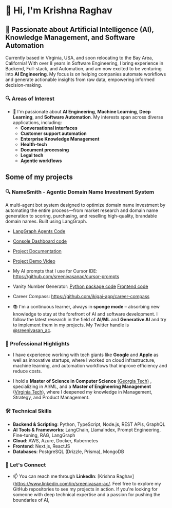 # 👋 Hi, I'm Krishna Raghav

## 👀 Passionate about Artificial Intelligence (AI), Knowledge Management, and Software Automation

Currently based in Virginia, USA, and soon relocating to the Bay Area, California! With over 8 years in Software Engineering, I bring experience in Backend, Full-stack, and Automation, and am now excited to be venturing into **AI Engineering**. My focus is on helping companies automate workflows and generate actionable insights from raw data, empowering informed decision-making.

### 🔍 Areas of Interest
- 💼 I'm passionate about **AI Engineering**, **Machine Learning**, **Deep Learning**, and **Software Automation**. My interests span across diverse applications, including:
   - **Conversational interfaces**
   - **Customer support automation**
   - **Enterprise Knowledge Management**
   - **Health-tech**
   - **Document processing**
   - **Legal tech**
   - **Agentic workflows**


## Some of my projects

### 🔍 NameSmith - Agentic Domain Name Investment System
A multi-agent bot system designed to optimize domain name investment by automating the entire process—from market research and domain name generation to scoring, purchasing, and reselling high-quality, brandable domain names. Built using LangGraph.
-  [LangGraph Agents Code](https://github.com/sreenivasanac/namesmith_agents)
-  [Console Dashboard code](https://github.com/sreenivasanac/namesmith_console)
-  [Project Documentation](https://coda.io/d/_dfkJDNYF-UH/NameSmith-Multi-Agent-system-for-Domain-name-generation_sut8dMDj)
-  [Project Demo Video](https://youtu.be/hF3eGLudxY4?si=cjq-WM4z8OnIh0_T)


- My AI prompts that I use for Cursor IDE: https://github.com/sreenivasanac/cursor-prompts

- Vanity Number Generator: [Python package code](https://github.com/sreenivasanac/vanitynumber) [Frontend code](https://github.com/sreenivasanac/vanitynumber-frontend)

- Career Compass: https://github.com/ikigai-app/career-compass


- 📚 I'm a continuous learner, always in **sponge mode** – absorbing new knowledge to stay at the forefront of AI and software development. I follow the latest research in the field of **AI/ML** and **Generative AI** and try to implement them in my projects. My Twitter handle is [@sreenivasan_ac](https://twitter.com/sreenivasan_ac).

### 🚀 Professional Highlights
- I have experience working with tech giants like **Google** and **Apple** as well as innovative startups, where I worked on cloud infrastructure, machine learning, and automation workflows that improve efficiency and reduce costs.
  
- I hold a **Master of Science in Computer Science** [(Georgia Tech)](https://www.gatech.edu/) , specializing in AI/ML, and a **Master of Engineering Management** ([Virginia Tech](https://www.ise.vt.edu/academics/graduate/mea.html)), where I deepened my knowledge in Management, Strategy, and Product Management.

### 🛠️ Technical Skills
- **Backend & Scripting**: Python, TypeScript, Node.js, REST APIs, GraphQL
- **AI Tools & Frameworks**: LangChain, LlamaIndex, Prompt Engineering, Fine-tuning, RAG, LangGraph
- **Cloud**: AWS, Azure, Docker, Kubernetes
- **Frontend**: Next.js, ReactJS
- **Databases**: PostgreSQL (Drizzle, Prisma), MongoDB

### 🌟 Let's Connect
- 📫 You can reach me through **LinkedIn**: [Krishna Raghav](https://www.linkedin.com/in/sreenivasan-ac/.
Feel free to explore my GitHub repositories to see my projects in action. If you're looking for someone with deep technical expertise and a passion for pushing the boundaries of AI,


